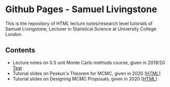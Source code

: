# Github Pages - Samuel Livingstone
This is the repository of HTML lecture notes/research level tutorials of Samuel Livingstone, Lecturer in Statistical Science at University College London.

## Contents

- Lecture notes on 0.5 unit Monte Carlo methods course, given in 2019/20 [Test](https://sam0287.github.io/lecturenotes_main.html)
- Tutorial slides on Peskun's Theorem for MCMC, given in 2020 [[HTML]](https://sam0287.github.io/probReadinggroup2020.html)
- Tutorial slides on Designing MCMC Proposals, given in 2020 [[HTML]](https://sam0287.github.io/probReadinggroup2020-2.html)
